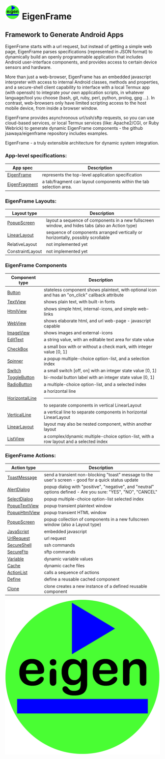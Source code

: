 # ![Alt](web/res/icon/mipmap-mdpi/ic_launcher_round.png "eigenframe") EigenFrame
## Framework to Generate Android Apps

EigenFrame starts with a url request, but instead of getting a simple web page, 
EigenFrame parses specifications (represented in JSON format) to dynamically build an openly programmable application that 
includes Android user-interface components, and provides access to certain device sensors and hardware.  

More than just a web-browser, EigenFrame has an embedded javascript interpreter with access to internal Android classes,
methods and properties, and a secure-shell client capability to interface with a local Termux app (with openssh)
to integrate *your own* application scripts, in whatever language/tool you choose (bash, git, ruby, perl, python, prolog, gpg ...).
In contrast, web-browsers only have limited scripting access to the host mobile device, from inside a browser window.  

EigenFrame provides asynchronous url/ssh/sftp requests, so you can use cloud-based services, or local Termux services 
(like: Apache2/CGI, or Ruby Webrick) to generate dynamic EigenFrame components - the github jsawaya/eigenframe repository includes examples. 
 
EigenFrame - a truly extensible architecture for dynamic system integration.

### App-level specifications:

App spec | Description 
-------------- | ----------- 
[EigenFrame](./web/docs/EigenFrame.md)  | represents the top-level application specification 
[EigenFragment](./web/docs/EigenFragment.md)  | a tab/fragment can layout components within the tab selection area. 


### EigenFrame Layouts:

Layout type | Description 
----------- | ----------- 
[PopupScreen](./web/docs/PopupScreen.md) | layout a sequence of components in a new fullscreen window, and hides tabs (also an Action type) 
[LinearLayout](./web/docs/LinearLayout.md)  | sequence of components arranged vertically or horizontally, possibly scrollable 
RelativeLayout | not implemented yet 
ConstraintLayout | not implemented yet 

### EigenFrame Components

Component type | Description 
-------------- | ----------- 
[Button](./web/docs/Button.md)  | stateless component shows plaintext, with optional icon and has an "on_click" callback attribute  
[TextView](./web/docs/TextView.md)  | shows plain text, with built-in fonts 
[HtmlView](./web/docs/HtmlView.md)  | shows simple html, internal-icons, and simple web-links 
[WebView](./web/docs/WebView.md)  | shows elaborate html, and url web-page  - javascript capable 
[ImageView](./web/docs/ImageView.md)  | shows images and external-icons 
[EditText](./web/docs/EditText.md) | a string value, with an editable text area for state value 
[CheckBox](./web/docs/CheckBox.md) | a small box with or without a check mark, with integer value [0, 1] 
[Spinner](./web/docs/Spinner.md) | a popup multiple-choice option-list, and a selection index 
[Switch](./web/docs/Switch.md) | a small switch [off, on] with an integer state value [0, 1] 
[ToggleButton](./web/docs/ToggleButton.md) | bi-modal button label with an integer state value [0, 1] 
[RadioButton](./web/docs/RadioButton.md) | a multiple-choice option-list, and a selected index 
[HorizontalLine](./web/docs/HorizontalLine.md) | a horizontal line <hr/> to separate components in vertical LinearLayout 
[VerticalLine](./web/docs/VerticalLine.md) | a vertical line to separate components in horizontal LinearLayout 
[LinearLayout](./web/docs/LinearLayout.md)  | layout may also be nested component, within another layout 
[ListView](./web/docs/ListView.md) | a complex/dynamic multiple-choice option-list, with a row layout and a selected index 

### EigenFrame Actions:

Action type | Description
----------- | ----------- 
[ToastMessage](./web/docs/ToastMessage.md) | send a transient non-blocking "toast" message to the user's screen - good for a quick status update 
[AlertDialog](./web/docs/AlertDialog.md) | popup dialog with "positive", "negative", and "neutral" options defined - Are you sure: "YES", "NO", "CANCEL" 
[SelectDialog](./web/docs/SelectDialog.md) | popup multiple-choice option-list selected index
[PopupTextView](./web/docs/PopupTextView.md) | popup transient plaintext window
[PopupHtmlView](./web/docs/PopupHtmlView.md) | popup transient HTML window 
[PopupScreen](./web/docs/PopupScreen.md) | popup collection of components in a new fullscreen window (also a Layout type)
[JavaScript](./web/docs/JavaScript.md) | embedded javascript  
[UrlRequest](./web/docs/UrlRequest.md) | url request 
[SecureShell](./web/docs/SecureShell.md) | ssh commands 
[SecureFtp](./web/docs/SecureShell.md) | sftp commands 
[Variable](./web/docs/Variable.md) | dynamic variable values 
[Cache](./web/docs/Cache.md) | dynamic cache files
[ActionList](./web/docs/ActionList.md) | calls a sequence of actions 
[Define](./web/docs/Define.md) | define a reusable cached component 
[Clone](./web/docs/Clone.md) | clone creates a new instance of a defined reusable component 


![Alt](web/res/eigenframe.png "eigenframe")

